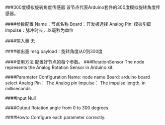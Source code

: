 ###300度模拟旋转角度传感器
该节点代表Arduino套件的300度模拟旋转角度传感器。

####参数配置
Name：节点名称
Board：开发板选择
Analog Pin: 模拟引脚
Impulse：脉冲时长，以毫秒为单位

####输入量
无

####输出量
msg.payload：旋转角度从0到300度

####使用方法
配置好节点的每个参数。
###RotationSensor
The node represents the Analog Rotation Sensor in Arduino kit.

####Parameter Configuration
Name: node name
Board: arduino board select
Analog Pin： The Analog pin
Impulse： The impulse length, in milliseconds

####Input
Null

####Output
Rotation angle from 0 to 300 degrees

####Howto
Configure each parameter correctly.
